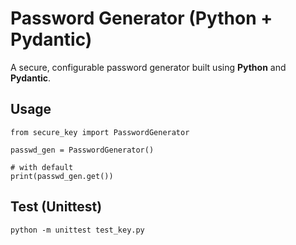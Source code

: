 # Password Generator (Python + Pydantic)

A secure, configurable password generator built using **Python** and **Pydantic**.

## Usage 

```
from secure_key import PasswordGenerator

passwd_gen = PasswordGenerator()

# with default
print(passwd_gen.get())

```

## Test (Unittest)

``` 
python -m unittest test_key.py 

```

